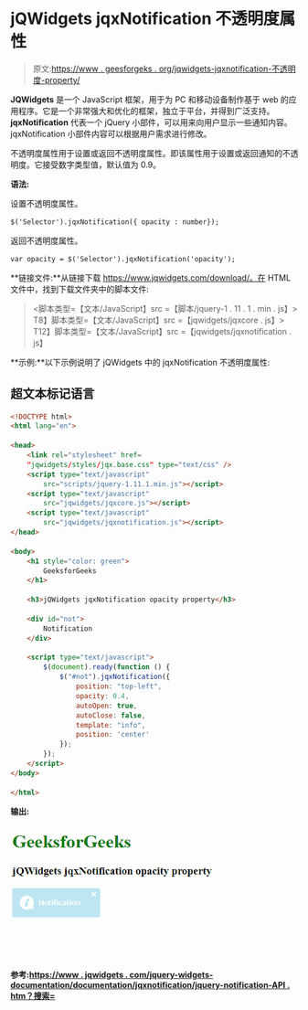 # jQWidgets jqxNotification 不透明度属性

> 原文:[https://www . geesforgeks . org/jqwidgets-jqxnotification-不透明度-property/](https://www.geeksforgeeks.org/jqwidgets-jqxnotification-opacity-property/)

**JQWidgets** 是一个 JavaScript 框架，用于为 PC 和移动设备制作基于 web 的应用程序。它是一个非常强大和优化的框架，独立于平台，并得到广泛支持。 **jqxNotification** 代表一个 jQuery 小部件，可以用来向用户显示一些通知内容。jqxNotification 小部件内容可以根据用户需求进行修改。

不透明度属性用于设置或返回不透明度属性。即该属性用于设置或返回通知的不透明度。它接受数字类型值，默认值为 0.9。

**语法:**

设置不透明度属性。

```html
$('Selector').jqxNotification({ opacity : number});
```

返回不透明度属性。

```html
var opacity = $('Selector').jqxNotification('opacity');
```

**链接文件:**从链接下载 https://www.jqwidgets.com/download/。在 HTML 文件中，找到下载文件夹中的脚本文件:

> <link rel="”stylesheet”" href="”jqwidgets/styles/jqx.base.css”" type="”text/css”">
> <脚本类型=【文本/JavaScript】src =【脚本/jquery-1 . 11 . 1 . min . js】></脚本>
> T8】脚本类型=【文本/JavaScript】src =【jqwidgets/jqxcore . js】></脚本>
> T12】脚本类型=【文本/JavaScript】src =【jqwidgets/jqxnotification . js】

**示例:**以下示例说明了 jQWidgets 中的 jqxNotification 不透明度属性:

## 超文本标记语言

```html
<!DOCTYPE html>
<html lang="en">

<head>
    <link rel="stylesheet" href=
    "jqwidgets/styles/jqx.base.css" type="text/css" />
    <script type="text/javascript" 
        src="scripts/jquery-1.11.1.min.js"></script>
    <script type="text/javascript" 
        src="jqwidgets/jqxcore.js"></script>
    <script type="text/javascript" 
        src="jqwidgets/jqxnotification.js"></script>
</head>

<body>
    <h1 style="color: green">
        GeeksforGeeks
    </h1>

    <h3>jQWidgets jqxNotification opacity property</h3>

    <div id="not">
        Notification
    </div>

    <script type="text/javascript">
        $(document).ready(function () {
            $("#not").jqxNotification({
                position: "top-left",
                opacity: 0.4,
                autoOpen: true,
                autoClose: false,
                template: "info",
                position: 'center'
            });
        });
    </script>
</body>

</html>
```

**输出:**

![](img/1c512280cd4029aa2d72c5344c83c680.png)

**参考:**[**https://www . jqwidgets . com/jquery-widgets-documentation/documentation/jqxnotification/jquery-notification-API . htm？搜索=**](https://www.jqwidgets.com/jquery-widgets-documentation/documentation/jqxnotification/jquery-notification-api.htm?search=)